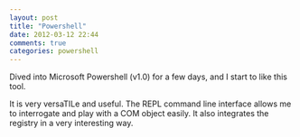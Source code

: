 ```yaml
---
layout: post
title: "Powershell"
date: 2012-03-12 22:44
comments: true
categories: powershell
---
```


Dived into Microsoft Powershell (v1.0) for a few days, and I start to like this tool. 


It is very versaTILe and useful. The REPL command line interface allows me to interrogate and play with a COM object easily. It also integrates the registry in a very interesting way.


